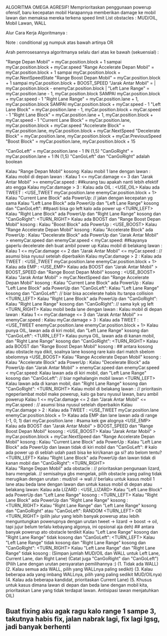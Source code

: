ALGORITMA OMEGA AGRESIF!
Memprioritaskan penggunaan powerup ofensif, baru kecepatan mobil
Harapannya memberikan damage ke mobil lawan dan memaksa mereka terkena speed limit
List obstacles : MUD/OIL, Mobil Lawan, WALL

Alur Cara Kerja Algoritmanya :

Note : conditional yg numpuk atas bawah artinya OR

Arah pemrosesannya algoritmanya selalu dari atas ke bawah (sekuensial) :

"Range Depan Mobil" = myCar.position.block + 1 sampai myCar.position.block + myCar.speed
"Range Accelerate Depan Mobil" = myCar.position.block + 1 sampai myCar.position.block + myCar.NextSpeedState
"Range Boost Depan Mobil" = myCar.position.block + 1 sampai myCar.position.block + BOOST_SPEED
"Jarak Antar Mobil" = | myCar.position.block - enemyCar.position.block |
"Left Lane Range" = myCar.position.lane - 1, myCar.position.block SAMPAI myCar.position.block + myCar.speed - 1
"Right Lane Range" = myCar.position.lane + 1, myCar.position.block SAMPAI myCar.position.block + myCar.speed - 1
"Left Lane Block" = myCar.position.lane - 1, myCar.position.block + myCar.speed - 1
"Right Lane Block" = myCar.position.lane + 1, myCar.position.block + myCar.speed - 1
"Current Lane Block" = myCar.position.lane, myCar.position.block + myCar.speed
"Accelerate Block" = myCar.position.lane, myCar.position.block + myCar.NextSpeed
"Decelerate Block" = myCar.position.lane, myCar.position.block + myCar.PreviousSpeed
"Boost Block" = myCar.position.lane, myCar.position.block + 15

"CanGoLeft" = myCar.position.lane - 1 IN (1,5)
"CanGoRight" = myCar.position.lane + 1 IN (1,5)
"CanGoLeft" dan "CanGoRight" adalah boolean

Kalau "Range Depan Mobil" kosong:
    Kalau mobil 1 lane dengan lawan :
        Kalau mobil di depan lawan :
            Kalau 1 <= myCar.damage <= 3 dan "Jarak Antar Mobil" >=  enemyCar.speed :
                <FIX> ##kurang tau apakah nanti lebih efektif ato engga
            Kalau myCar.damage > 3 :
                <FIX>
            Kalau ada OIL :
                <USE_OIL>
            Kalau ada TWEET :
                <USE_TWEET myCar.position.lane enemyCar.position.block + 1>
            Kalau "Current Lane Block" ada PowerUp:
                <NOTHING> // jalan dengan kecepatan yg sama
            Kalau "Left Lane Block" ada PowerUp dan "Left Lane Range" kosong dan "CanGoLeft": ##pasti bisa go left kalo ada power up
                <TURN_LEFT>
            Kalau "Right Lane Block" ada PowerUp dan "Right Lane Range" kosong dan "CanGoRight":
                <TURN_RIGHT>
            Kalau ada BOOST dan "Range Boost Depan Mobil" kosong :
            Kalau "Boost Block" ada PowerUp :
                <USE_BOOST>
            Kalau "Range Accelerate Depan Mobil" kosong :
            Kalau "Accelerate Block" ada PowerUp :
                <ACCELERATE>
            Kalau "Decelerate Block" ada PowerUp dan "Jarak Antar Mobil" > enemyCar.speed dan enemyCar.speed < myCar.speed: ##kayanya gaperlu decelerate deh buat ambil power up
                <DECELERATE>
        Kalau mobil di belakang lawan :
            Kalau 1 <= myCar.damage <= 2 dan "Jarak Antar Mobil" <= myCar.speed : // asumsi bisa nyusul setelah diperbaikin
                <FIX>
            Kalau myCar.damage > 2 :
                <FIX>
            Kalau ada TWEET : 
                <USE_TWEET myCar.position.lane enemyCar.position.block + 1>
            Kalau ada EMP :
                <USE_EMP>
            Kalau ada BOOST dan "Jarak Antar Mobil" > BOOST_SPEED dan "Range Boost Depan Mobil" kosong :
                <USE_BOOST>
            Kalau "Jarak Antar Mobil" > myCar.NextSpeed dan "Range Accelerate Depan Mobil" kosong :
                <ACCELERATE>
            Kalau "Current Lane Block" ada PowerUp :
                <NOTHING>
            Kalau "Left Lane Block" ada PowerUp dan "CanGoLeft": 
            Kalau "Left Lane Range" kosong dan "CanGoLeft": // biar bisa accelerate habis itu tanpa collision
                <TURN_LEFT>
            Kalau "Right Lane Block" ada PowerUp dan "CanGoRight": 
            Kalau "Right Lane Range" kosong dan "CanGoRight": // sama kyk yg left
                <TURN_RIGHT>
    Kalau mobil beda lane dengan lawan :
        Kalau mobil di depan lawan :
            Kalau 1 <= myCar.damage <= 3 dan "Jarak Antar Mobil" >=  enemyCar.speed :
                <FIX>
            Kalau myCar.damage > 3 :
                <FIX>
            Kalau ada TWEET :
                <USE_TWEET enemyCar.position.lane enemyCar.position.block + 1>
            Kalau punya OIL, lawan ada di kiri mobil, dan "Left Lane Range" kosong dan "CanGoLeft":
                <TURN_LEFT>
            Kalau punya OIL, lawan ada di kanan mobil, dan "Right Lane Range" kosong dan "CanGoRight":
                <TURN_RIGHT>
            Kalau ada BOOST dan "Range Boost Depan Mobil" kosong : ## antara kosong atau obstacle nya dikit, soalnya lane kosong rare kalo dari match sbelom sbelomnya
                <USE_BOOST>
            Kalau "Range Accelerate Depan Mobil" kosong :
            Kalau "Accelerate Block" ada PowerUp :
                <ACCELERATE>
            Kalau "Decelerate Block" ada PowerUp dan "Jarak Antar Mobil" > enemyCar.speed dan enemyCar.speed < myCar.speed:
                <DECELERATE>
            Kalau lawan ada di kiri mobil, dan "Left Lane Range" kosong dan "CanGoLeft": // biar ngehalangin mobil lawan
                <TURN_LEFT>
            Kalau lawan ada di kanan mobil, dan "Right Lane Range" kosong dan "CanGoRight":
                <TURN_RIGHT>
        Kalau mobil di belakang lawan : 
        // prioritasin ngeperlambat mobil make powerup, kalo ga baru nyusul lawan, baru ambil powerup
            Kalau 1 <= myCar.damage <= 2 dan "Jarak Antar Mobil" <= myCar.speed : // asumsi bisa nyusul setelah diperbaikin
                <FIX>
            Kalau myCar.damage > 2 :
                <FIX>
            Kalau ada TWEET : 
                <USE_TWEET myCar.position.lane enemyCar.position.block + 1>
            Kalau ada EMP dan lane lawan ada di range (-1, 0, 1) dari myCar.position.lane : #sama kek gw alognya
                <USE_EMP>
            Kalau ada BOOST dan "Jarak Antar Mobil" > BOOST_SPEED dan "Range Boost Depan Mobil" kosong :
                <USE_BOOST>
            Kalau "Jarak Antar Mobil" > myCar.position.block + myCar.NextSpeed dan "Range Accelerate Depan Mobil" kosong :
                <ACCELERATE>
            Kalau "Current Lane Block" ada PowerUp :
                <NOTHING>
            Kalau "Left Lane Block" ada PowerUp dan lawan tidak di kiri mobil dan "CanGoLeft": # kalo ada power up di seblah udah pasti bisa ke kiri/kanan ga si? ato belom tentu?
                <TURN_LEFT>
            Kalau "Right Lane Block" ada PowerUp dan lawan tidak di kanan mobil dan "CanGoRight": 
                <TURN_RIGHT>     
Kalau "Range Depan Mobil" ada obstacle :
// prioritaskan pengunaan lizard, baru mengelak. 
// semisalnya gbs mengelak, pilih obstacle yang paling tidak merugikan dengan urutan : mud/oil -> wall
// berlaku untuk kasus mobil 1 lane atau beda lane dengan lawan dan untuk kasus mobil di depan atau belakang lawan:
        Kalau ada LIZARD :
            <USE_LIZARD>
        Kalau "Left Lane Block" ada PowerUp dan "Left Lane Range" kosong :
            <TURN_LEFT>
        Kalau "Right Lane Block" ada PowerUp dan "Right Lane Range" kosong :
            <TURN_RIGHT>
        Kalau "Right Lane Range" dan "Left Lane Range" kosong dan "CanGoRight" atau "CanGoLeft":
            RANDOM <TURN_LEFT> OR <TURN_RIGHT>
            (pilih jalur yang lebih banyak powerup atau lebih menguntungkan powerupnya dengan urutan tweet -> lizard -> boost -> oil, tapi jujur belum terlalu kebayang algonya, ini opsional aja deh) ## antara banyak powerup ato obstacle terdikit
        Kalau "Left Lane Range" kosong dan "Right Lane Range" tidak kosong dan "CanGoLeft":
            <TURN_LEFT>
        Kalau "Left Lane Range" tidak kosong dan "Right Lane Range" kosong dan "CanGoRight":
            <TURN_RIGHT>
        Kalau "Left Lane Range" dan "Right Lane Range" tidak kosong :
            (Simpan jumlah MUD/OIL dan WALL untuk Left Lane, Current Lane, dan Right Lane)
            (Catat juga "CanGoRight" dan "CanGoLeft")
            (Pilih Lane dengan urutan persyaratan pemilihannya :)
            (1. Tidak ada WALL)
            (2. Kalau semua ada WALL, pilih yang WALLnya paling sedikit)
            (3. Kalau beberapa ada yang imbang WALLnya, pilih yang paling sedikit MUD/OILnya)
            (4. Kalau ada beberapa kandidat, prioritaskan Current Lane)
            (5. Khusus untuk kasus dimana lawan di depan dan beda lane dengan mobil kita, prioritaskan Lane yang tidak terdapat lawan. Antisipasi lawan menjatuhkan OIL)


## Buat fixing aku agak ragu kalo range 1 sampe 3, takutnya habis fix, jalan nabrak lagi, fix lagi lgsg, jadi banyak berhenti